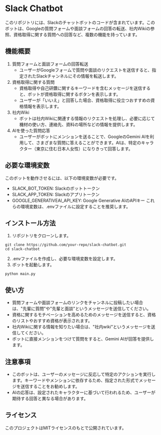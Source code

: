 # Slack Chatbot

このリポジトリには、Slackのチャットボットのコードが含まれています。このボットは、Googleの質問フォームや面談フォームの回答の転送、社内Wikiの参照、資格取得に関する質問への回答など、複数の機能を持っています。

## 機能概要
1. 質問フォームと面談フォームの回答転送
    - ユーザーがGoogleフォームで質問や面談のリクエストを送信すると、指定されたSlackチャンネルにその情報を転送します。
2. 資格取得に関する質問
    - 資格取得や自己研鑽に関するキーワードを含むメッセージを送信すると、ボットが資格取得に関するボタンを表示します。
    - ユーザーが「いいえ」と回答した場合、資格取得に役立つおすすめの資格情報を表示します。
3. 社内Wiki
    - ボットは社内Wikiに関連する情報のリクエストを処理し、必要に応じて機材の使い方、連絡先、資料の場所などの情報を提供します。
4. AIを使った質問応答
    - ユーザーがボットにメンションを送ることで、GoogleのGemini AIを利用して、さまざまな質問に答えることができます。AIは、特定のキャラクター（東京に住む日本人女性）になりきって回答します。
    
## 必要な環境変数
このボットを動作させるには、以下の環境変数が必要です。
  - SLACK_BOT_TOKEN: Slackのボットトークン
  - SLACK_APP_TOKEN: Slackのアプリトークン
  - GOOGLE_GENERATIVEAI_API_KEY: Google Generative AIのAPIキー
これらの環境変数は、.envファイルに設定することを推奨します。

## インストール方法
1. リポジトリをクローンします。
```
git clone https://github.com/your-repo/slack-chatbot.git
cd slack-chatbot
```
2. .envファイルを作成し、必要な環境変数を設定します。
3. ボットを起動します。
```
python main.py
```
## 使い方
- 質問フォームや面談フォームのリンクをチャンネルに投稿したい場合は、"先輩に質問"や"先輩と面談"というメッセージを送信してください。
- 資格に関するモチベーションを高めるためのメッセージを送信すると、資格のリストやおすすめ資格が表示されます。
- 社内Wikiに関する情報を知りたい場合は、"社内wiki"というメッセージを送信してください。
- ボットに直接メンションをつけて質問をすると、Gemini AIが回答を提供します。
  
## 注意事項
- このボットは、ユーザーのメッセージに反応して特定のアクションを実行します。キーワードやメンションに依存するため、指定された形式でメッセージを送信することをお勧めします。
- AIの応答は、設定されたキャラクターに基づいて行われるため、ユーザーが期待する回答と異なる場合があります。
  
## ライセンス
このプロジェクトはMITライセンスのもとで公開されています。

